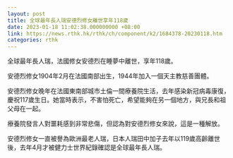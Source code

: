 ```yaml
---
layout: post
title: 全球最年長人瑞安德烈修女離世享年118歲
date: 2023-01-18 11:02:38.000000000 +08:00
link: https://news.rthk.hk/rthk/ch/component/k2/1684378-20230118.htm
categories: rthk
---
```


全球最年長人瑞，法國修女安德烈在睡夢中離世，享年118歲。

安德烈修女1904年2月在法國南部出生，1944年加入一個天主教慈善團體。

安德烈修女晚年在法國東南部城市土倫一間療養院生活，去年感染新冠病毒康復，慶祝117歲生日。她當時表示，不害怕死亡，希望能夠在另一個地方，與兄長和祖父母在一起。

療養院發言人對噩耗感到非常悲傷，但認為對安德烈修女來說，這是一種解放。

安德烈修女一直被譽為歐洲最老人瑞，日本人瑞田中加子去年以119歲高齡離世後，去年4月才被健力士世界紀錄確認是全球最年長人瑞。

